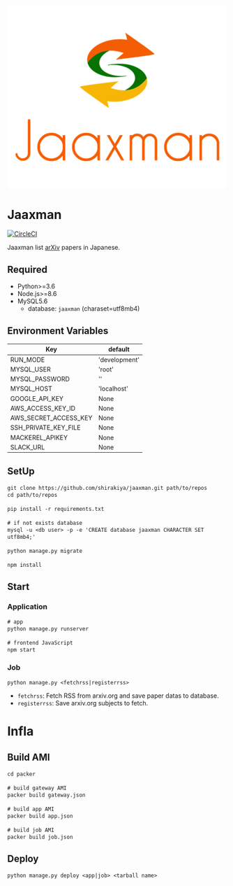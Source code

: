 ![Jaaxman](https://github.com/shirakiya/jaaxman/blob/master/app/static/img/logo_stacked_512.png)

# Jaaxman
[![CircleCI](https://circleci.com/gh/shirakiya/jaaxman/tree/master.svg?style=svg)](https://circleci.com/gh/shirakiya/jaaxman/tree/master)  
  
Jaaxman list [arXiv](https://arxiv.org/) papers in Japanese.

## Required
- Python>=3.6
- Node.js>=8.6
- MySQL5.6
    - database: `jaaxman` (charaset=utf8mb4)

## Environment Variables
| Key                   | default       |
|-----------------------|---------------|
| RUN_MODE              | 'development' |
| MYSQL_USER            | 'root'        |
| MYSQL_PASSWORD        | ''            |
| MYSQL_HOST            | 'localhost'   |
| GOOGLE_API_KEY        | None          |
| AWS_ACCESS_KEY_ID     | None          |
| AWS_SECRET_ACCESS_KEY | None          |
| SSH_PRIVATE_KEY_FILE  | None          |
| MACKEREL_APIKEY       | None          |
| SLACK_URL             | None          |


## SetUp
```
git clone https://github.com/shirakiya/jaaxman.git path/to/repos
cd path/to/repos

pip install -r requirements.txt

# if not exists database
mysql -u <db user> -p -e 'CREATE database jaaxman CHARACTER SET utf8mb4;'

python manage.py migrate

npm install
```


## Start
### Application
```
# app
python manage.py runserver

# frontend JavaScript
npm start
```

### Job
```
python manage.py <fetchrss|registerrss>
```

- `fetchrss`: Fetch RSS from arxiv.org and save paper datas to database.
- `registerrss`: Save arxiv.org subjects to fetch.


# Infla
## Build AMI
```
cd packer

# build gateway AMI
packer build gateway.json

# build app AMI
packer build app.json

# build job AMI
packer build job.json
```

## Deploy
```
python manage.py deploy <app|job> <tarball name>
```
